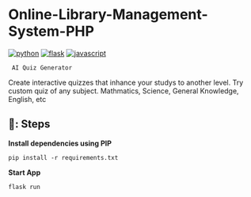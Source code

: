 # Online-Library-Management-System-PHP
[![python](https://img.shields.io/badge/Python-3.11-brightgreen.svg?logo=python)](https://www.python.org)
[![flask](https://img.shields.io/badge/Flask-3.0.1-brightgreen.svg?logo=flask)](https://flask.palletsprojects.com)
[![javascript](https://img.shields.io/badge/JavaScript-ES13-brightgreen.svg?logo=javascript)](https://gemin.com)
```
 AI Quiz Generator                                                                      
```

Create interactive quizzes that inhance your studys to another level. Try custom quiz of any subject. Mathmatics, Science, General Knowledge, English, etc
## 📃: **Steps**
**Install dependencies using PIP**
``` 
pip install -r requirements.txt
```
**Start App**
```
flask run
```
